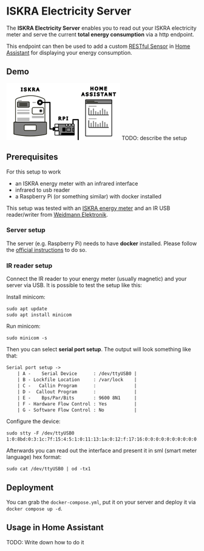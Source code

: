 # ISKRA Electricity Server

The **ISKRA Electricity Server** enables you to read out your ISKRA electricity meter and serve the current **total energy consumption** via a http endpoint.

This endpoint can then be used to add a custom [RESTful Sensor](https://www.home-assistant.io/integrations/sensor.rest/) in [Home Assistant](https://www.home-assistant.io/) for displaying your energy consumption.

## Demo

![schema](docs/setup.png)
TODO: describe the setup

## Prerequisites

For this setup to work

- an ISKRA energy meter with an infrared interface
- infrared to usb reader
- a Raspberry Pi (or something similar) with docker installed

This setup was tested with an [ISKRA energy meter](https://lackmann.de/hardware/elektrizitaetszaehler/MT175) and an IR USB reader/writer from [Weidmann Elektronik](https://shop.weidmann-elektronik.de/index.php?page=product&info=24).

### Server setup

The server (e.g. Raspberry Pi) needs to have **docker** installed. Please follow the [official instructions](https://docs.docker.com/engine/install/) to do so.

### IR reader setup

Connect the IR reader to your energy meter (usually magnetic) and your server via USB. It is possible to test the setup like this:

Install minicom:

```
sudo apt update
sudo apt install minicom
```

Run minicom:

```
sudo minicom -s
```

Then you can select **serial port setup**. The output will look something like that:

```
Serial port setup ->
    | A -    Serial Device      : /dev/ttyUSB0 |
    | B - Lockfile Location     : /var/lock    |
    | C -   Callin Program      :              |
    | D -  Callout Program      :              |
    | E -    Bps/Par/Bits       : 9600 8N1     |
    | F - Hardware Flow Control : Yes          |
    | G - Software Flow Control : No           |
```

Configure the device:

```
sudo stty -F /dev/ttyUSB0 1:0:8bd:0:3:1c:7f:15:4:5:1:0:11:13:1a:0:12:f:17:16:0:0:0:0:0:0:0:0:0:0:0:0:0:0:0:0
```

Afterwards you can read out the interface and present it in sml (smart meter language) hex format:

```
sudo cat /dev/ttyUSB0 | od -tx1
```

## Deployment

You can grab the `docker-compose.yml`, put it on your server and deploy it via `docker compose up -d`.

## Usage in Home Assistant

TODO: Write down how to do it
